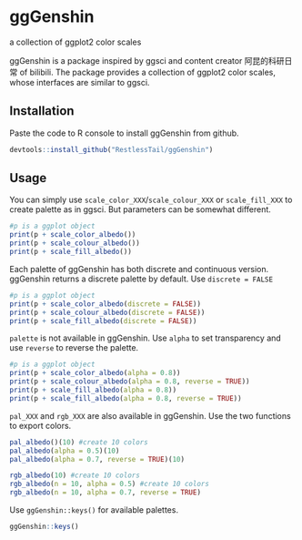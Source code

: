# ggGenshin
a collection of ggplot2 color scales

ggGenshin is a package inspired by ggsci and content creator 阿昆的科研日常 of bilibili. The package provides a collection of ggplot2 color scales, whose interfaces are similar to ggsci.

## Installation
Paste the code to R console to install ggGenshin from github.

```R
devtools::install_github("RestlessTail/ggGenshin")
```

## Usage
You can simply use `scale_color_XXX`/`scale_colour_XXX` or `scale_fill_XXX` to create palette as in ggsci. But parameters can be somewhat different.

```R
#p is a ggplot object
print(p + scale_color_albedo())
print(p + scale_colour_albedo())
print(p + scale_fill_albedo())
```

Each palette of ggGenshin has both discrete and continuous version. ggGenshin returns a discrete palette by default. Use `discrete = FALSE`

```R
#p is a ggplot object
print(p + scale_color_albedo(discrete = FALSE))
print(p + scale_colour_albedo(discrete = FALSE))
print(p + scale_fill_albedo(discrete = FALSE))
```

`palette` is not available in ggGenshin. Use `alpha` to set transparency and use `reverse` to reverse the palette.

```R
#p is a ggplot object
print(p + scale_color_albedo(alpha = 0.8))
print(p + scale_colour_albedo(alpha = 0.8, reverse = TRUE))
print(p + scale_fill_albedo(alpha = 0.8))
print(p + scale_fill_albedo(alpha = 0.8, reverse = TRUE))
```

`pal_XXX` and `rgb_XXX` are also available in ggGenshin. Use the two functions to export colors.

```R
pal_albedo()(10) #create 10 colors
pal_albedo(alpha = 0.5)(10)
pal_albedo(alpha = 0.7, reverse = TRUE)(10)

rgb_albedo(10) #create 10 colors
rgb_albedo(n = 10, alpha = 0.5) #create 10 colors
rgb_albedo(n = 10, alpha = 0.7, reverse = TRUE)
```

Use `ggGenshin::keys()` for available palettes.

```R
ggGenshin::keys()
```
